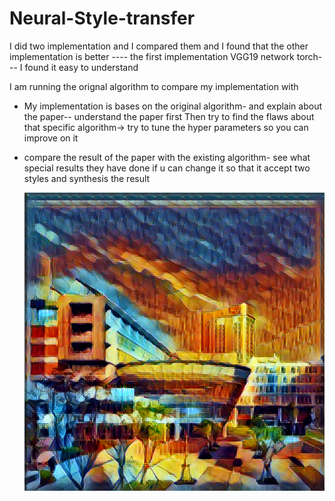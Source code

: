 # Neural-Style-transfer

 I did two implementation and I compared them and I found that the other implementation
is better
---- the first implementation
VGG19 network
torch--- I found it easy to understand



I am running the orignal algorithm to compare my implementation with

* My implementation is bases on the original algorithm- and explain about the paper-- understand the paper first
Then try to find the flaws about that specific algorithm->  try to tune the hyper parameters so you can 
improve on it

* compare the result of the paper with the existing algorithm- see what special results they have done
if u can change it so that it accept two styles and synthesis the result
  
  ![](https://github.com/RediIssac/Neural-Style-transfer/blob/main/cool%20results/merp%20(3).png?raw=true)

